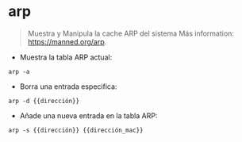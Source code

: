 # arp

> Muestra y Manipula la cache ARP del sistema
> Más information: <https://manned.org/arp>.

- Muestra la tabla ARP actual:

`arp -a`

- Borra una entrada especifica:

`arp -d {{dirección}}`

- Añade una nueva entrada en la tabla ARP:

`arp -s {{dirección}} {{dirección_mac}}`
